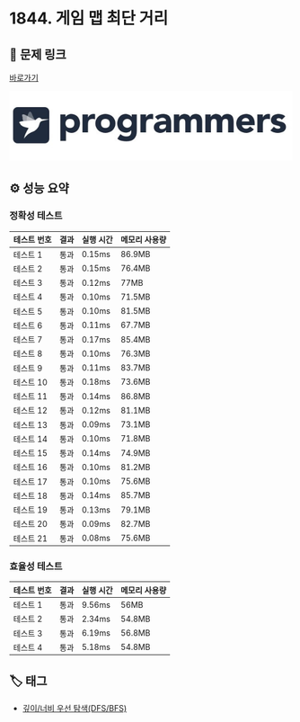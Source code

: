 # 1844. 게임 맵 최단 거리

## 🔗 문제 링크

[바로가기](https://school.programmers.co.kr/learn/courses/30/lessons/1844)

![프로그래머스 로고](../../images/programmers.jpg)

## ⚙️ 성능 요약

### 정확성 테스트

| 테스트 번호 | 결과 | 실행 시간 | 메모리 사용량 |
| ----------- | ---- | --------- | ------------- |
| 테스트 1    | 통과 | 0.15ms    | 86.9MB        |
| 테스트 2    | 통과 | 0.15ms    | 76.4MB        |
| 테스트 3    | 통과 | 0.12ms    | 77MB          |
| 테스트 4    | 통과 | 0.10ms    | 71.5MB        |
| 테스트 5    | 통과 | 0.10ms    | 81.5MB        |
| 테스트 6    | 통과 | 0.11ms    | 67.7MB        |
| 테스트 7    | 통과 | 0.17ms    | 85.4MB        |
| 테스트 8    | 통과 | 0.10ms    | 76.3MB        |
| 테스트 9    | 통과 | 0.11ms    | 83.7MB        |
| 테스트 10   | 통과 | 0.18ms    | 73.6MB        |
| 테스트 11   | 통과 | 0.14ms    | 86.8MB        |
| 테스트 12   | 통과 | 0.12ms    | 81.1MB        |
| 테스트 13   | 통과 | 0.09ms    | 73.1MB        |
| 테스트 14   | 통과 | 0.10ms    | 71.8MB        |
| 테스트 15   | 통과 | 0.14ms    | 74.9MB        |
| 테스트 16   | 통과 | 0.10ms    | 81.2MB        |
| 테스트 17   | 통과 | 0.10ms    | 75.6MB        |
| 테스트 18   | 통과 | 0.14ms    | 85.7MB        |
| 테스트 19   | 통과 | 0.13ms    | 79.1MB        |
| 테스트 20   | 통과 | 0.09ms    | 82.7MB        |
| 테스트 21   | 통과 | 0.08ms    | 75.6MB        |

### 효율성 테스트

| 테스트 번호 | 결과 | 실행 시간 | 메모리 사용량 |
| ----------- | ---- | --------- | ------------- |
| 테스트 1    | 통과 | 9.56ms    | 56MB          |
| 테스트 2    | 통과 | 2.34ms    | 54.8MB        |
| 테스트 3    | 통과 | 6.19ms    | 56.8MB        |
| 테스트 4    | 통과 | 5.18ms    | 54.8MB        |

## 🏷️ 태그

- [깊이/너비 우선 탐색(DFS/BFS)](https://school.programmers.co.kr/learn/courses/30/parts/12421)
